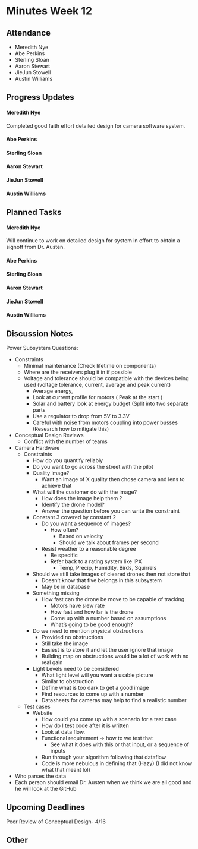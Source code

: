 # Minutes Week 12

## Attendance
   - Meredith Nye
   - Abe Perkins
   - Sterling Sloan
   - Aaron Stewart
   - JieJun Stowell
   - Austin Williams

## Progress Updates
#### Meredith Nye
Completed good faith effort detailed design for camera software system. 
#### Abe Perkins
#### Sterling Sloan
#### Aaron Stewart
#### JieJun Stowell
#### Austin Williams

## Planned Tasks
#### Meredith Nye
Will continue to work on detailed design for system in effort to obtain a signoff from Dr. Austen.
#### Abe Perkins
#### Sterling Sloan
#### Aaron Stewart
#### JieJun Stowell
#### Austin Williams

## Discussion Notes
Power Subsystem Questions:
- Constraints
  - Minimal maintenance (Check lifetime on components)
  - Where are the receivers plug it in if possible 
  - Voltage and tolerance should be compatible with the devices being used  (voltage tolerance, current, average and peak current) 
     - Average energy, 
     - Look at current profile for motors ( Peak at the start ) 
     - Solar and battery look at energy budget (Split into two separate parts
     - Use a regulator to drop from 5V to 3.3V
     - Careful with noise from motors coupling into power busses (Research how to mitigate this) 
- Conceptual Design Reviews
    - Conflict with the number of teams
- Camera Hardware
    - Constraints
        - How do you quantify reliably 
        - Do you want to go across the street with the pilot 
        - Quality image?
            - Want an image of X quality then chose camera and lens to achieve that
        - What will the customer do with the image?
            - How does the image help them ?
            - Identify the drone model?
            - Answer the question before you can write the constraint
        - Constant 3 covered by constant 2 
            - Do you want a sequence of images?
                - How often?
                    - Based on velocity
                    - Should we talk about frames per second
            - Resist weather to a reasonable degree
                - Be specific 
                - Refer back to a rating system like IPX 
                    - Temp, Precip, Humidity, Birds, Squirrels 
        - Should we still take images of cleared drones then not store that 
            - Doesn’t know that five belongs in this subsystem 
            - May be in database 
        - Something missing 
            - How fast can the drone be move to be capable of tracking
                - Motors have slew rate
                - How fast and how far is the drone 
                - Come up with a number based on assumptions
                - What’s going to be good enough?
        - Do we need to mention physical obstructions
            - Provided no obstructions
            - Still take the image
            - Easiest is to store it and let the user ignore that image
            - Building map on obstructions would be a lot of work with no real gain
        - Light Levels need to be considered
            - What light level will you want a usable picture
            - Similar to obstruction 
            - Define what is too dark to get a good image
            - Find resources to come up with a number
            - Datasheets for cameras may help to find a realistic number
    - Test cases
        - Website
            - How could you come up with a scenario for a test case
            - How do I test code after it is written
            - Look at data flow.
            - Functional requirement -> how to we test that
                - See what it does with this or that input, or a sequence of inputs
            - Run through your algorithm following that dataflow
            - Code is more nebulous in defining that (Hazy) (I did not know what that meant lol)
- Who parses the data 
- Each person should email Dr. Austen when we think we are all good and he will look at the GitHub 

## Upcoming Deadlines
Peer Review of Conceptual Design- 4/16

## Other
